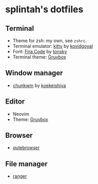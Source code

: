 # splintah's dotfiles

## Terminal
- Theme for zsh: my own, see `zshrc`.
- Terminal emulator: [kitty](https://github.com/kovidgoyal/kitty) by [kovidgoyal](https://github.com/kovidgoyal)
- Font: [Fira Code](https://github.com/tonsky/FiraCode) by [tonsky](https://github.com/tonsky)
- Terminal theme: [Gruvbox](https://github.com/morhetz/gruvbox)

## Window manager
- [chunkwm](https://github.com/koekeishiya/chunkwm) by [koekeishiya](https://github.com/koekeishiya)

## Editor
- Neovim
- Theme: [Gruvbox](https://github.com/morhetz/gruvbox)

## Browser
- [qutebrowser](https://qutebrowser.org)

## File manager
- [ranger](https://ranger.github.io)
